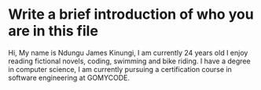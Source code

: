 # Write a brief introduction of who you are in this file
Hi, My name is Ndungu James Kinungi, I am currently 24 years old I enjoy reading fictional novels, coding, swimming and bike riding. I have a degree in computer science, I am currently pursuing a certification course in software engineering at GOMYCODE.
